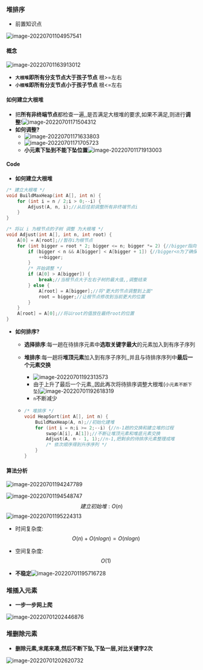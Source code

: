 ### 堆排序

- 前置知识点

![image-20220701104957541](https://cdn.jsdelivr.net/gh/DZX-hhh/Pictures/images/image-20220701104957541.png)

#### 概念

![image-20220701163913012](https://cdn.jsdelivr.net/gh/DZX-hhh/Pictures/images/image-20220701163913012.png)

- **`大根堆`即所有分支节点大于孩子节点**       根>=左右
- **`小根堆`即所有分支节点小于孩子节点**       根<=左右



#### 如何建立大根堆

- 把**所有非终端节点**都检查一遍,,是否满足大根堆的要求,如果不满足,则进行**调整**!![image-20220701171504312](https://cdn.jsdelivr.net/gh/DZX-hhh/Pictures/images/image-20220701171504312.png)
- **如何调整?**
  - ![image-20220701171633803](https://cdn.jsdelivr.net/gh/DZX-hhh/Pictures/images/image-20220701171633803.png)
  - ![image-20220701171705723](https://cdn.jsdelivr.net/gh/DZX-hhh/Pictures/images/image-20220701171705723.png)
  - **小元素下坠到不能下坠位置**![image-20220701171913003](https://cdn.jsdelivr.net/gh/DZX-hhh/Pictures/images/image-20220701171913003.png)

#### Code

- **如何建立大根堆**

```c++
/* 建立大根堆 */
void BuildMaxHeap(int A[], int n) {
	for (int i = n / 2;i > 0;--i) {
		Adjust(A, n, i);//从后往前调整所有非终端节点i
	}
}

/* 将以 i 为根节点的子树 调整 为大根堆 */
void Adjust(int A[], int n, int root) {
	A[0] = A[root];//暂存i为根节点
	for (int bigger = root * 2; bigger <= n; bigger *= 2) {//bigger指向左孩子
		if (bigger < n && A[bigger] < A[bigger + 1]) {//bigger<n为了确保A[bigger]有右兄弟,,并且左孩子小于右孩子的情况,bigger指向更大的那一个
			++bigger;
		}
		/* 开始调整 */
		if (A[0] > A[bigger]) {
			break;//当根节点大于左右子树的最大值,,调整结束
		} else {
			A[root] = A[bigger];//将"更大的节点调整到上面"
			root = bigger;//让根节点修改到当前更大的位置
		}
	}
	A[root] = A[0];//将以root的值放在最终root的位置
}
```

- **如何排序?**

  - **选择排序**:每一趟在待排序元素中**选取关键字最大**的元素加入到有序子序列

  - **堆排序**:每一趟将**堆顶元素**加入到有序子序列,,并且与待排序序列中**最后一个元素交换**

    - ![image-20220701192313573](https://cdn.jsdelivr.net/gh/DZX-hhh/Pictures/images/image-20220701192313573.png)
    - 由于上升了最后一个元素,,因此再次将待排序调整大根堆(`小元素不断下坠`)![image-20220701192618319](https://cdn.jsdelivr.net/gh/DZX-hhh/Pictures/images/image-20220701192618319.png)
    - `n`不断减少

  - ```c++
    /* 堆排序 */
    void HeapSort(int A[], int n) {
    	BuildMaxHeap(A, n);//初始化建堆
    	for (int i = n;i >= 2;--i) {//n-1趟的交换和建立堆的过程
    		swap(A[i], A[1]);//不断让堆顶元素和堆底元素交换
    		Adjust(A, n - 1, 1);//n-1,把剩余的待排序元素整理成堆
    		/* 依次顺序得到升序序列 */
    	}
    }
    ```

#### 算法分析

![image-20220701194247789](https://cdn.jsdelivr.net/gh/DZX-hhh/Pictures/images/image-20220701194247789.png)



![image-20220701194548747](https://cdn.jsdelivr.net/gh/DZX-hhh/Pictures/images/image-20220701194548747.png)
$$
建立初始堆:    O(n)
$$
![image-20220701195224313](https://cdn.jsdelivr.net/gh/DZX-hhh/Pictures/images/image-20220701195224313.png)

- 时间复杂度:
  $$
  O(n)+O(nlogn)=O(nlogn)
  $$

- 空间复杂度:
  $$
  O(1)
  $$

- **不稳定**![image-20220701195716728](https://cdn.jsdelivr.net/gh/DZX-hhh/Pictures/images/image-20220701195716728.png)



### 堆插入元素

- **一步一步网上爬**

![image-20220701202446876](https://cdn.jsdelivr.net/gh/DZX-hhh/Pictures/images/image-20220701202446876.png)

### 堆删除元素

- **删除元素,末尾来凑,然后不断下坠,下坠一层,对比关键字2次**

![image-20220701202620732](https://cdn.jsdelivr.net/gh/DZX-hhh/Pictures/images/image-20220701202620732.png)